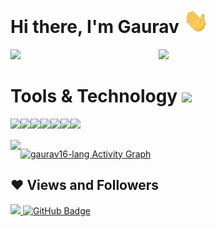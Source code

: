 
# Hi there, I'm Gaurav <img src="https://raw.githubusercontent.com/ABSphreak/ABSphreak/master/gifs/Hi.gif" width=40px>




<img src="https://github-readme-stats.vercel.app/api?username=gaurav16-lang&show_icons=true&theme=radical" align="left" width=47%>

<img src="https://github-readme-stats.vercel.app/api/top-langs/?username=gaurav16-lang&layout=compact"  width=47%>




# Tools & Technology <img src="https://camo.githubusercontent.com/63371d36886ee658f5a97401f393e1ab1684b2fd3de674b8f5efc7d410b2a3d0/68747470733a2f2f6d656469612e67697068792e636f6d2f6d656469612f57556c706c634d704f43456d5447427442572f67697068792e676966" width=50px>
<img src="https://img.shields.io/badge/html5-%23E34F26.svg?style=for-the-badge&logo=html5&logoColor=white" align="left">



<img src ="https://img.shields.io/badge/javascript-%23323330.svg?style=for-the-badge&logo=javascript&logoColor=%23F7DF1E" align="left">

<img src = "https://img.shields.io/badge/css3-%231572B6.svg?style=for-the-badge&logo=css3&logoColor=white" align="left">

<img src = "https://img.shields.io/badge/bootstrap-%23563D7C.svg?style=for-the-badge&logo=bootstrap&logoColor=white" align="left">

<img src ="https://img.shields.io/badge/Postman-FF6C37?style=for-the-badge&logo=postman&logoColor=white" align="left">
<img src = "https://img.shields.io/badge/NPM-%23000000.svg?style=for-the-badge&logo=npm&logoColor=white" align="left">
<img src = "https://img.shields.io/badge/node.js-6DA55F?style=for-the-badge&logo=node.js&logoColor=white" align="left">
<br/>
<br/>
<img src = "https://img.shields.io/badge/tailwindcss-%2338B2AC.svg?style=for-the-badge&logo=tailwind-css&logoColor=white" align="left">


<a href="https://github.com/gaurav16-lang/github-readme-activity-graph"><img alt="gaurav16-lang Activity Graph" src="https://activity-graph.herokuapp.com/graph?username=gaurav16-lang&bg_color=0D1117&color=5BCDEC&line=5BCDEC&point=FFFFFF&hide_border=true" /></a>


## ❤ Views and Followers
<a href="https://github.com/Meghna-DAS/github-profile-views-counter">
    <img src="https://komarev.com/ghpvc/?username=gaurav16-lang">
</a>
<a href="https://github.com/gaurav16-lang?tab=followers"><img src="https://img.shields.io/github/followers/gaurav16-lang?label=Followers&style=social" alt="GitHub Badge"></a>



